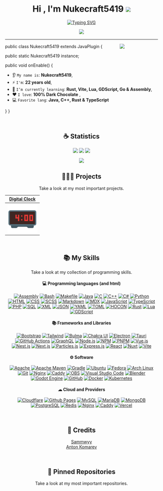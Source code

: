<h1 align="center">Hi , I'm Nukecraft5419 <img src="https://media.giphy.com/media/hvRJCLFzcasrR4ia7z/giphy.gif" width="35"></h1>

<p align="center">
<a href="https://git.io/typing-svg"><img src="https://readme-typing-svg.demolab.com?font=JetBrains+Mono&size=24&duration=6000&pause=1000&color=0BFF00&center=true&vCenter=true&width=820&height=120&lines=Code+for+a+better+and+free+future+for+all." alt="Typing SVG" /></a>
</p>

<p align="center">
<img src="https://komarev.com/ghpvc/?username=nukecraft5419&color=blue&style=for-the-badge&label=PROFILE+VIEWS"/>
</p>

<hr/>

<img align='right' src='https://octodex.github.com/images/jetpacktocat.png' width='25%'>


public class Nukecraft5419 extends JavaPlugin {

  public static Nukecraft5419 instance;

  public void onEnable() {
      
   * 👂 `My name is`: **Nukecraft5419**,
   * ⚡ `I'm`: **22 years old**,
   *  🌱 `I’m currently learning`: **Rust, Vite, Lua, GDScript, Go & Assembly**,
   * ❤️ `I love`: **100% Dark Chocolate**  ,
   * 💻 `Favorite lang`: **Java, C++, Rust & TypeScript**

  }
}
 
<br/>

<h2 align="center">☕ Statistics</h2>

<p align="center">
  <img height="50%" width="auto" src ="https://github-readme-stats.vercel.app/api?username=nukecraft5419&show_icons=true&count_private=true&theme=onedark&hide_border=true&bg_color=00000000">
  <img height="50%" width="auto" src ="https://github-readme-stats.vercel.app/api/top-langs/?username=nukecraft5419&layout=compact&hide_border=true&theme=onedark&bg_color=00000000&langs_count=6&hide=jupyter%20notebook,tex,css,php&exclude_repo=Pacman-AI">
  <img src ="https://github-readme-streak-stats.herokuapp.com?user=nukecraft5419&theme=onedark&hide_border=true&background=FFFFFF00">
</p>

<p align="center">
    <img src="https://github-profile-trophy.vercel.app/?username=nukecraft5419&theme=onedark"/>
</p>

<h2 align="center">🧑🏻‍💻 Projects</h2>
<p align="center">Take a look at my most important projects.</p>

|                                <a href="https://github.com/Nukecraft5419/DigitalClock" target="_blank">**Digital Clock**</a>                                |
| :---------------------------------------------------------------------------------------------------------------------------------------------------------: |
| <img align="center" src="https://raw.githubusercontent.com/Nukecraft5419/Nukecraft5419/main/projects/digital-clock-logo.png" width="100px"  height="100px"> |
<br/>

<h2 align="center">📚 My Skills</h2>
<p align="center">Take a look at my collection of programming skills.</p>

<h4 align="center">💻 Programming languages (and html)</h4>

<p align="center">
<a href="https://github.com/search?q=user%3ANukecraft5419+language%3AAssembly+&type=code"><img alt="Assembly" src="https://img.shields.io/badge/Assembly-6E4C13.svg?style=for-the-badge&logo=amazonec2&logoColor=white"></a>
<a href="https://github.com/search?q=user%3ANukecraft5419+language%3Abash&type=code"><img alt="Bash" src="https://img.shields.io/badge/Bash-4EAA25.svg?style=for-the-badge&logo=gnu-bash&logoColor=white"></a>
<a href="https://github.com/search?q=user%3ANukecraft5419+language%3AMakefile+&type=code"><img alt="Makefile" src="https://img.shields.io/badge/Makefile-427819.svg?style=for-the-badge&logoColor=white"></a>
<a href="https://github.com/search?q=user%3ANukecraft5419+language%3AJava+&type=code"><img alt="Java" src="https://custom-icon-badges.demolab.com/badge/Java-b07219.svg?style=for-the-badge&logo=java&logoColor=white"></a>
<a href="https://github.com/search?q=user%3ANukecraft5419+language%3AC&type=code"><img alt="C" src="https://img.shields.io/badge/C-000000.svg?style=for-the-badge&logo=c&logoColor=white"></a>
<a href="https://github.com/search?q=user%3ANukecraft5419+language%3AC%2B%2B+&type=code"><img alt="C++" src="https://img.shields.io/badge/C++-00599C.svg?style=for-the-badge&logo=cplusplus&logoColor=white"></a>
<a href="https://github.com/search?q=user%3ANukecraft5419+language%3AC%23+&type=code"><img alt="C#" src="https://img.shields.io/badge/C%23-239122.svg?style=for-the-badge&logoColor=white"></a>
<a href="https://github.com/search?q=user%3ANukecraft5419+language%3APython+&type=code"><img alt="Python" src="https://img.shields.io/badge/Python-3776AB.svg?style=for-the-badge&logo=python&logoColor=white"></a>
<a href="https://github.com/search?q=user%3ANukecraft5419+language%3AHTML+&type=code"><img alt="HTML" src="https://img.shields.io/badge/HTML-E34F26.svg?style=for-the-badge&logo=html5&logoColor=white"></a>
<a href="https://github.com/search?q=user%3ANukecraft5419+language%3ACSS+&type=code"><img alt="CSS" src="https://img.shields.io/badge/CSS-663399.svg?style=for-the-badge&logo=css3&logoColor=white"></a>
<a href="https://github.com/search?q=user%3ANukecraft5419+language%3ASCSS&type=code"><img alt="SCSS" src="https://img.shields.io/badge/Scss-c6538c.svg?style=for-the-badge&logo=sass&logoColor=white"></a>
<a href="https://github.com/search?q=user%3ANukecraft5419+language%3AMarkdown+&type=code"><img alt="Markdown" src="https://img.shields.io/badge/Markdown-083fa1.svg?style=for-the-badge&logo=markdown&logoColor=white"></a>
<a href="https://github.com/search?q=user%3ANukecraft5419+language%3AMDX&type=code"><img alt="MDX" src="https://img.shields.io/badge/MDX-fcb32c.svg?style=for-the-badge&logo=mdx&logoColor=white"></a>
<a href="https://github.com/search?q=user%3ANukecraft5419+language%3AJavaScript+&type=code"><img alt="JavaScript" src="https://img.shields.io/badge/JavaScript-F7DF1E.svg?style=for-the-badge&logo=javascript&logoColor=white"></a>
<a href="https://github.com/search?q=user%3ANukecraft5419+language%3ATypeScript+&type=code"><img alt="TypeScript" src="https://img.shields.io/badge/TypeScript-007ACC.svg?style=for-the-badge&logo=typescript&logoColor=white"></a>
<a href="https://github.com/search?q=user%3ANukecraft5419+language%3APHP+&type=code"><img alt="PHP" src="https://img.shields.io/badge/PHP-777BB4.svg?style=for-the-badge&logo=php&logoColor=white"></a>
<a href="https://github.com/search?q=user%3ANukecraft5419+language%3ASQL+&type=code"><img alt="SQL" src="https://custom-icon-badges.demolab.com/badge/SQL-e38c00.svg?style=for-the-badge&logo=database&logoColor=white"></a>
<a href="https://github.com/search?q=user%3ANukecraft5419+language%3AXML&type=code"><img alt="XML" src="https://img.shields.io/badge/XML-0060ac.svg?style=for-the-badge&logo=xml&logoColor=white"></a>
<a href="https://github.com/search?q=user%3ANukecraft5419+language%3AJSON&type=code"><img alt="JSON" src="https://img.shields.io/badge/JSON-000000.svg?style=for-the-badge&logo=json&logoColor=white"></a>
<a href="https://github.com/search?q=user%3ANukecraft5419+language%3AYAML+&type=code"><img alt="YAML" src="https://img.shields.io/badge/YAML-cb171e.svg?style=for-the-badge&logo=yaml&logoColor=white"></a>
<a href="https://github.com/search?q=user%3ANukecraft5419+language%3ATOML+&type=code"><img alt="TOML" src="https://img.shields.io/badge/TOML-9c4221.svg?style=for-the-badge&logo=toml&logoColor=white"></a>
<a href="https://github.com/search?q=user%3ANukecraft5419+language%3AJSON&type=code"><img alt="HOCON" src="https://img.shields.io/badge/HOCON-9ff8ee?style=for-the-badge&logo=json&logoColor=white"></a>
<a href="https://github.com/search?q=user%3ANukecraft5419+language%3ARust+&type=code"><img alt="Rust" src="https://img.shields.io/badge/Rust-dea584.svg?style=for-the-badge&logo=rust&logoColor=white"></a>
<a href="https://github.com/search?q=user%3ANukecraft5419+language%3ALua+&type=code"><img alt="Lua" src="https://img.shields.io/badge/Lua-2C2D72.svg?style=for-the-badge&logo=lua&logoColor=white"></a>
<a href="https://github.com/search?q=user%3ANukecraft5419+language%3AGDScript+&type=code"><img alt="GDScript" src="https://img.shields.io/badge/GDScript-478CBF.svg?style=for-the-badge&logo=godot-engine&logoColor=white"></a>
</p>

<h4 align="center">📚 Frameworks and Libraries</h4>

<p align="center">
<a href="https://github.com/search?q=user%3ANukecraft5419+language%3Abootstrap+&type=code"><img alt="Bootstrap" src="https://img.shields.io/badge/Bootstrap-7952B3.svg?style=for-the-badge&logo=bootstrap&logoColor=white"></a>
<a href="https://github.com/search?q=user%3ANukecraft5419+language%3Atailwind+&type=code"><img alt="Tailwind" src="https://img.shields.io/badge/Tailwind_CSS-38B2AC.svg?style=for-the-badge&logo=tailwind-css&logoColor=white"></a>
<a href="https://github.com/search?q=user%3ANukecraft5419+language%3Abulma+&type=code"><img alt="Bulma" src="https://img.shields.io/badge/Bulma-00D1B2.svg?style=for-the-badge&logo=bulma&logoColor=white"></a>
<a href="https://github.com/search?q=user%3ANukecraft5419+language%3Achakra+&type=code"><img alt="Chakra UI" src="https://img.shields.io/badge/Chakra%20UI-319795.svg?style=for-the-badge&logo=chakra-ui&logoColor=white"></a>
<a href="https://github.com/search?q=user%3ANukecraft5419+language%3Aelectron+&type=code"><img alt="Electron" src="https://img.shields.io/badge/Electron-18305F.svg?style=for-the-badge&logo=electron&logoColor=white"></a>
<a href=""><img alt="Tauri" src="https://img.shields.io/badge/Tauri-000000.svg?style=for-the-badge&logo=tauri&logoColor=white"></a>
<a href=""><img alt="GitHub Actions" src="https://img.shields.io/badge/GitHub%20Actions-2671E5.svg?style=for-the-badge&logo=github-actions&logoColor=white"></a>
<a href=""><img alt="GraphQL" src="https://img.shields.io/badge/GraphQL-E10098.svg?style=for-the-badge&logo=graphql&logoColor=white"></a>
<a href=""><img alt="Node.js" src="https://img.shields.io/badge/Node.js-339933.svg?style=for-the-badge&logo=node.js&logoColor=white"></a>
<a href=""><img alt="NPM" src="https://img.shields.io/badge/NPM-CB3837.svg?style=for-the-badge&logo=npm&logoColor=white"></a>
<a href=""><img alt="PNPM" src="https://img.shields.io/badge/pnpm-F69220.svg?style=for-the-badge&logo=pnpm&logoColor=white"></a>
<a href="https://github.com/search?q=user%3ANukecraft5419+language%3AVue+&type=code"><img alt="Vue.js" src="https://img.shields.io/badge/Vue.js-4FC08D.svg?style=for-the-badge&logo=vuedotjs&logoColor=white"></a>
<a href="https://github.com/search?q=user%3ANukecraft5419+language%3ATypeScript+&type=code"><img alt="Nest.js" src="https://img.shields.io/badge/Nest.js-E0234E.svg?style=for-the-badge&logo=nestjs&logoColor=white"></a>
<a href="https://github.com/search?q=user%3ANukecraft5419+language%3ATypeScript+&type=code"><img alt="Next.js" src="https://img.shields.io/badge/Next.js-000000.svg?style=for-the-badge&logo=next.js&logoColor=white"></a>
<a href="https://github.com/search?q=user%3ANukecraft5419+language%3AJavaScript+&type=code"><img alt="Particles.js" src="https://img.shields.io/badge/Particles.js-000000.svg?style=for-the-badge&logoColor=white"></a>
<a href=""><img alt="Express.js" src="https://img.shields.io/badge/Express.js-000000.svg?style=for-the-badge&logo=express&logoColor=white"></a>
<a href="https://github.com/search?q=user%3ANukecraft5419+language%3AJavaScript+&type=code"><img alt="React" src="https://img.shields.io/badge/React-61DAFB.svg?style=for-the-badge&logo=react&logoColor=white"></a>
<a href="https://github.com/search?q=user%3ANukecraft5419+language%3AVue+&type=code"><img alt="Nuxt" src="https://img.shields.io/badge/Nuxt-00DC82.svg?style=for-the-badge&logo=nuxt&logoColor=white"></a>
<a href="https://github.com/search?q=user%3ANukecraft5419+language%3ATypeScript+&type=code"><img alt="Vite" src="https://img.shields.io/badge/Vite-646CFF.svg?style=for-the-badge&logo=vite&logoColor=white"></a>
</p>

<h4 align="center">⚙ Software</h4>

<p align="center">
<a href="https://www.apache.org/"><img alt="Apache" src="https://img.shields.io/badge/Apache-D22128.svg?style=for-the-badge&logo=apache&logoColor=white"></a>
<a href="https://maven.apache.org/"><img alt="Apache Maven" src="https://img.shields.io/badge/Maven-C71E5A.svg?style=for-the-badge&logo=apache-maven&logoColor=white"></a>
<a href="https://gradle.org/"><img alt="Gradle" src="https://img.shields.io/badge/Gradle-02303A.svg?style=for-the-badge&logo=gradle&logoColor=white"></a>
<a href="https://ubuntu.com/"><img alt="Ubuntu" src="https://img.shields.io/badge/Ubuntu-E95420.svg?style=for-the-badge&logo=ubuntu&logoColor=white"></a>
<a href="https://fedoraproject.org/"><img alt="Fedora" src="https://img.shields.io/badge/Fedora-294172.svg?style=for-the-badge&logo=fedora&logoColor=white"></a>
<a href="https://archlinux.org/"><img alt="Arch Linux" src="https://img.shields.io/badge/Arch%20Linux-171F83.svg?style=for-the-badge&logo=arch-linux&logoColor=white"></a>
<a href="https://git-scm.com/"><img alt="Git" src="https://img.shields.io/badge/Git-F05032.svg?style=for-the-badge&logo=git&logoColor=white"></a>
<a href="https://nginx.org/"><img alt="Nginx" src="https://img.shields.io/badge/Nginx-009639.svg?style=for-the-badge&logo=nginx&logoColor=white"></a>
<a href="https://caddyserver.com/"><img alt="Caddy" src="https://img.shields.io/badge/Caddy-0B0C20.svg?style=for-the-badge&logo=caddy&logoColor=white"></a>
<a href="https://obsproject.com/"><img alt="OBS" src="https://img.shields.io/badge/OBS-302E31.svg?style=for-the-badge&logo=obs-studio&logoColor=white"></a>
<a href="https://code.visualstudio.com/"><img alt="Visual Studio Code" src="https://img.shields.io/badge/Visual%20Studio%20Code-0078D7.svg?style=for-the-badge&logoColor=white"></a>
<a href="https://www.blender.org/"><img alt="Blender" src="https://img.shields.io/badge/Blender-F5793A.svg?style=for-the-badge&logo=blender&logoColor=white"></a>
<a href="https://godotengine.org/"><img alt="Godot Engine" src="https://img.shields.io/badge/Godot%20Engine-478CBF.svg?style=for-the-badge&logo=godot-engine&logoColor=white"></a>
<a href="https://github.com/"><img alt="GitHub" src="https://img.shields.io/badge/GitHub-100000.svg?style=for-the-badge&logo=github&logoColor=white"></a>
<a href="https://www.docker.com/"><img alt="Docker" src="https://img.shields.io/badge/Docker-2496ED.svg?style=for-the-badge&logo=docker&logoColor=white"></a>
<a href="https://kubernetes.io/"><img alt="Kubernetes" src="https://img.shields.io/badge/Kubernetes-326CE5.svg?style=for-the-badge&logo=kubernetes&logoColor=white"></a>
</p>

<h4 align="center">☁ Cloud and Providers</h4>

<p align="center">
<a href="https://www.cloudflare.com/"><img alt="Cloudflare" src="https://img.shields.io/badge/Cloudflare-F38020.svg?style=for-the-badge&logo=cloudflare&logoColor=white"></a>
<a href="https://pages.github.com/"><img alt="Github Pages" src="https://img.shields.io/badge/GitHub%20Pages-121011.svg?style=for-the-badge&logo=github&logoColor=white"></a>
<a href="https://www.mysql.com/"><img alt="MySQL" src="https://img.shields.io/badge/MySQL-4479A1.svg?style=for-the-badge&logo=mysql&logoColor=white"></a>
<a href="https://mariadb.org/"><img alt="MariaDB" src="https://img.shields.io/badge/MariaDB-003545.svg?style=for-the-badge&logo=mariadb&logoColor=white"></a>
<a href="https://www.mongodb.com/"><img alt="MongoDB" src="https://img.shields.io/badge/MongoDB-47A248.svg?style=for-the-badge&logo=mongodb&logoColor=white"></a>
<a href="https://www.postgresql.org/"><img alt="PostgreSQL" src="https://img.shields.io/badge/PostgreSQL-336791.svg?style=for-the-badge&logo=postgresql&logoColor=white"></a>
<a href="https://redis.io/"><img alt="Redis" src="https://img.shields.io/badge/Redis-DC382D.svg?style=for-the-badge&logo=redis&logoColor=white"></a>
<a href="https://nginx.org/"><img alt="Nginx" src="https://img.shields.io/badge/Nginx-009639.svg?style=for-the-badge&logo=nginx&logoColor=white"></a>
<a href="https://caddyserver.com/"><img alt="Caddy" src="https://img.shields.io/badge/Caddy-0B0C20.svg?style=for-the-badge&logo=caddy&logoColor=white"></a>
<a href="https://vercel.com/"><img alt="Vercel" src="https://img.shields.io/badge/Vercel-000000.svg?style=for-the-badge&logo=vercel&logoColor=white"></a>
</p>

<br/>

<h2 align="center">📝 Credits</h2>

<p align="center">
<a href="https://github.com/Sammwyy" target="_blank" align="center">Sammwyy</a>
<br>
<a href="https://github.com/antonkomarev" target="_blank" align="center">Anton Komarev</a>
</p>

<br/>

<h2 align="center">📍 Pinned Repositories</h2>
<p align="center">Take a look at my most important repositories.</p>

